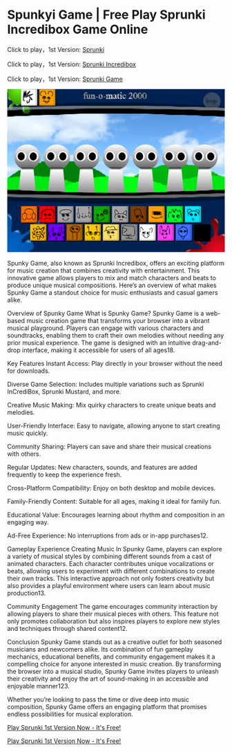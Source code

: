 <h1>Spunkyi Game | Free Play Sprunki Incredibox Game Online</h1>

<p dir="auto"> Click to play，1st Version: <a href="https://spunkyi.com/" title="Sprunki" rel="nofollow">Sprunki</a></p>
<p dir="auto"> Click to play，1st Version: <a href="https://spunkyi.com/sprunki-incredibox" title="Sprunki Incredibox" rel="nofollow">Sprunki Incredibox</a></p>
<p dir="auto"> Click to play，1st Version: <a href="https://spunkyi.com/sprunki-game" title="Sprunki sprunksters" rel="nofollow">Sprunki Game</a></p>

<p dir="auto"><a target="_blank" rel="noopener noreferrer nofollow" href="https://raw.githubusercontent.com/sprunkiscrunkly/sprunki-1996/refs/heads/main/sprunki-1996.png"><img src="https://raw.githubusercontent.com/sprunkiscrunkly/sprunki-1996/refs/heads/main/sprunki-1996.png" alt="Sprunki 1996" title="Sprunki 1996" style="max-width: 100%;"></a></p>

Spunky Game, also known as Sprunki Incredibox, offers an exciting platform for music creation that combines creativity with entertainment. This innovative game allows players to mix and match characters and beats to produce unique musical compositions. Here’s an overview of what makes Spunky Game a standout choice for music enthusiasts and casual gamers alike.

Overview of Spunky Game
What is Spunky Game?
Spunky Game is a web-based music creation game that transforms your browser into a vibrant musical playground. Players can engage with various characters and soundtracks, enabling them to craft their own melodies without needing any prior musical experience. The game is designed with an intuitive drag-and-drop interface, making it accessible for users of all ages18.

Key Features
Instant Access: Play directly in your browser without the need for downloads.

Diverse Game Selection: Includes multiple variations such as Sprunki InCrediBox, Sprunki Mustard, and more.

Creative Music Making: Mix quirky characters to create unique beats and melodies.

User-Friendly Interface: Easy to navigate, allowing anyone to start creating music quickly.

Community Sharing: Players can save and share their musical creations with others.

Regular Updates: New characters, sounds, and features are added frequently to keep the experience fresh.

Cross-Platform Compatibility: Enjoy on both desktop and mobile devices.

Family-Friendly Content: Suitable for all ages, making it ideal for family fun.

Educational Value: Encourages learning about rhythm and composition in an engaging way.

Ad-Free Experience: No interruptions from ads or in-app purchases12.

Gameplay Experience
Creating Music
In Spunky Game, players can explore a variety of musical styles by combining different sounds from a cast of animated characters. Each character contributes unique vocalizations or beats, allowing users to experiment with different combinations to create their own tracks. This interactive approach not only fosters creativity but also provides a playful environment where users can learn about music production13.

Community Engagement
The game encourages community interaction by allowing players to share their musical pieces with others. This feature not only promotes collaboration but also inspires players to explore new styles and techniques through shared content12.

Conclusion
Spunky Game stands out as a creative outlet for both seasoned musicians and newcomers alike. Its combination of fun gameplay mechanics, educational benefits, and community engagement makes it a compelling choice for anyone interested in music creation. By transforming the browser into a musical studio, Spunky Game invites players to unleash their creativity and enjoy the art of sound-making in an accessible and enjoyable manner123.

Whether you’re looking to pass the time or dive deep into music composition, Spunky Game offers an engaging platform that promises endless possibilities for musical exploration.

<p dir="auto"><a href="https://spunkyi.com/" rel="nofollow">Play Sprunki  1st Version Now - It's Free!</a></p>
<p dir="auto"><a href="https://spunkyi.com/" rel="nofollow">Play Sprunki  1st Version Now - It's Free!</a></p>
